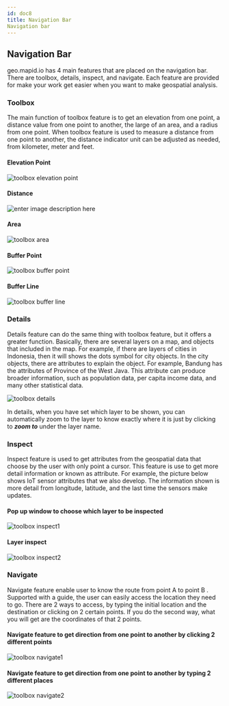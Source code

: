 ```yaml
---
id: doc8
title: Navigation Bar
Navigation bar
---
```


## Navigation Bar

geo.mapid.io has 4 main features that are placed on the navigation bar. There are toolbox, details, inspect, and navigate. Each feature are provided for make your work get easier when you want to make geospatial analysis.

### Toolbox

The main function of toolbox feature is to get an elevation from one point, a distance value from one point to another, the large of an area, and a radius from one point. When toolbox feature is used to measure a distance from one point to another, the distance indicator unit can be adjusted as needed, from kilometer, meter and feet.

#### Elevation Point

![toolbox elevation point](https://s3.amazonaws.com/docs.mapid.io/images/geomapid+toolbox+elevasi+titik1.png)


#### Distance

![enter image description here](https://s3.amazonaws.com/docs.mapid.io/images/geomapid+toolbox+distance1.png)


#### Area

![toolbox area](https://s3.amazonaws.com/docs.mapid.io/images/geomapid+toolbox+area1.png)


#### Buffer Point

![toolbox buffer point](https://s3.amazonaws.com/docs.mapid.io/images/geomapid+buffer+point.png)


#### Buffer Line

![toolbox buffer line](https://s3.amazonaws.com/docs.mapid.io/images/geomapid+toolbox+buffer+line.png)


### Details

Details feature can do the same thing with toolbox feature, but it offers a greater function. Basically, there are several layers on a map, and objects that included in the map. For example, if there are layers of cities in Indonesia, then it will shows the dots symbol for city objects. In the city objects, there are attributes to explain the object. For example, Bandung has the attributes of Province of the West Java. This attribute can produce broader information, such as population data, per capita income data, and many other statistical data.

![toolbox details](https://s3.amazonaws.com/docs.mapid.io/images/geomapid+details+2.png)

In details, when you have set which layer to be shown, you can automatically zoom to the layer to know exactly where it is just by clicking to **_zoom to_** under the layer name.


### Inspect

Inspect feature is used to get attributes from the geospatial data that choose by the user with only point a cursor. This feature is use to get more detail information or known as attribute. For example, the picture below shows IoT sensor attributes that we also develop. The information shown is more detail from longitude, latitude, and the last time the sensors make updates.

#### Pop up window to choose which layer to be inspected

![toolbox inspect1](https://s3.amazonaws.com/docs.mapid.io/images/geomapid+pop+up+window+to+inspect.png)


#### Layer inspect

![toolbox inspect2](https://s3.amazonaws.com/docs.mapid.io/images/geomapid+inspect+2.png)


### Navigate

Navigate feature enable user to know the route from point A to point B . Supported with a guide, the user can easily access the location they need to go. There are 2 ways to access, by typing the initial location and the destination or clicking on 2 certain points. If you do the second way, what you will get are the coordinates of that 2 points.


#### Navigate feature to get direction from one point to another by clicking 2 different points

![toolbox navigate1](https://s3.amazonaws.com/docs.mapid.io/images/geomapid+navigate.png)


#### Navigate feature to get direction from one point to another by typing 2 different places


![toolbox navigate2](https://s3.amazonaws.com/docs.mapid.io/images/geomapid+navigate+2.png)
